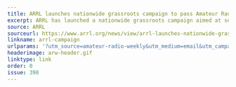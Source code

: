 ```yaml
---
title: ARRL launches nationwide grassroots campaign to pass Amateur Radio Emergency Preparedness Act
excerpt: ARRL has launched a nationwide grassroots campaign aimed at securing the passage of federal legislation that would grant Amateur Radio Operators the same rights to install antennas on their property as those enjoyed by users of TV antennas, wireless internet, and flagpoles.
source: ARRL
sourceurl: https://www.arrl.org/news/view/arrl-launches-nationwide-grassroots-campaign-to-pass-amateur-radio-emergency-preparedness-act
linkname: arrl-campaign
urlparams: '?utm_source=amateur-radio-weekly&utm_medium=email&utm_campaign=newsletter'
headerimage: arw-header.gif
linktype: link
order: 0
issue: 398
---
```

